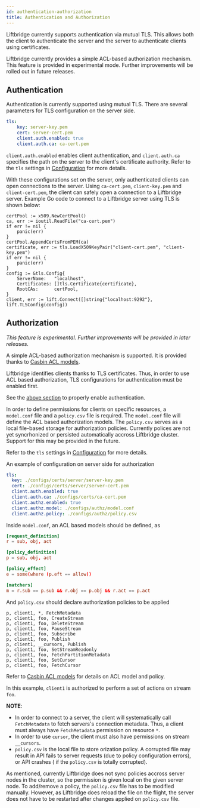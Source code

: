 ```yaml
---
id: authentication-authorization
title: Authentication and Authorization
---
```


Liftbridge currently supports authentication via mutual TLS. This allows both
the client to authenticate the server and the server to authenticate clients
using certificates.

Liftbridge currently provides a simple ACL-based authorization mechanism. This feature is provided in experimental mode. Further improvements will be rolled out in future releases.

## Authentication

Authentication is currently supported using mutual TLS. There are several
parameters for TLS configuration on the server side.

```yaml
tls:
    key: server-key.pem
    cert: server-cert.pem
    client.auth.enabled: true
    client.auth.ca: ca-cert.pem
```

`client.auth.enabled` enables client authentication, and `client.auth.ca`
specifies the path on the server to the client's certificate authority. Refer
to the `tls` settings in
[Configuration](./configuration.md#configuration-settings) for more details.

With these configurations set on the server, only authenticated clients can
open connections to the server. Using `ca-cert.pem`, `client-key.pem` and
`client-cert.pem`, the client can safely open a connection to a Liftbridge
server. Example Go code to connect to a Liftbridge server using TLS is shown
below:

```golang
certPool := x509.NewCertPool()
ca, err := ioutil.ReadFile("ca-cert.pem")
if err != nil {
	panic(err)
}
certPool.AppendCertsFromPEM(ca)
certificate, err := tls.LoadX509KeyPair("client-cert.pem", "client-key.pem")
if err != nil {
	panic(err)
}
config := &tls.Config{
	ServerName:   "localhost",
	Certificates: []tls.Certificate{certificate},
	RootCAs:      certPool,
}
client, err := lift.Connect([]string{"localhost:9292"}, lift.TLSConfig(config))
```

## Authorization

*This feature is experimental. Further improvements will be provided in later releases.*

A simple ACL-based authorization mechanism is supported. It is provided thanks to [Casbin ACL models](https://github.com/casbin/casbin#examples).

Liftbridge identifies clients thanks to TLS certificates. Thus, in order to use ACL based authorization, TLS configurations for authentication must be enabled first.

See the [above section](#authentication) to properly enable authentication.

In order to define permissions for clients on specific resources, a `model.conf` file and a `policy.csv` file is required. The `model.conf` file will define the ACL based authorization models. The `policy.csv` serves as a local file-based storage for authorization policies. Currently polices are not yet syncrhonized or persisted automatically accross Liftbridge cluster. Support for this may be provided in the future.

Refer to the `tls` settings in
[Configuration](./configuration.md#configuration-settings) for more details.

An example of configuration on server side for authorization

```yaml
tls:
  key: ./configs/certs/server/server-key.pem
  cert: ./configs/certs/server/server-cert.pem
  client.auth.enabled: true
  client.auth.ca: ./configs/certs/ca-cert.pem
  client.authz.enabled: true
  client.authz.model: ./configs/authz/model.conf
  client.authz.policy: ./configs/authz/policy.csv

```

Inside `model.conf`, an ACL based models should be defined, as

```conf
[request_definition]
r = sub, obj, act

[policy_definition]
p = sub, obj, act

[policy_effect]
e = some(where (p.eft == allow))

[matchers]
m = r.sub == p.sub && r.obj == p.obj && r.act == p.act

```

And `policy.csv` should declare authorization policies to be applied

```csv
p, client1, *, FetchMetadata
p, client1, foo, CreateStream
p, client1, foo, DeleteStream
p, client1, foo, PauseStream
p, client1, foo, Subscribe
p, client1, foo, Publish
p, client1, __cursors, Publish
p, client1, foo, SetStreamReadonly
p, client1, foo, FetchPartitionMetadata
p, client1, foo, SetCursor
p, client1, foo, FetchCursor
```

Refer to [Casbin ACL models](https://github.com/casbin/casbin#examples) for details on ACL model and policy.

In this example, `client1` is authorized to perform a set of actions on stream `foo`.

**NOTE**: 
- In order to connect to a server, the client will systematically call `FetchMetadata` to fetch servers's connection metadata. Thus, a client must always have `FetchMetadata` permission on resource `*`. 
- In order to use `cursor`, the client must also have permissions on stream `__cursors`.
- `policy.csv` is the local file to store orization policy. A corrupted file may result in API fails to server requests (due to policy configuration errors), or API crashes ( if the `policy.csv` is totally corrupted).

As mentioned, currently Liftbridge does not sync policies accross server nodes in the cluster, so the permission is given local on the given server node. To add/remove a policy, the `policy.csv` file has to be modified manually. However, as Liftbridge does reload the file on the flight, the server does not have to be restarted after changes applied on `policy.csv` file.